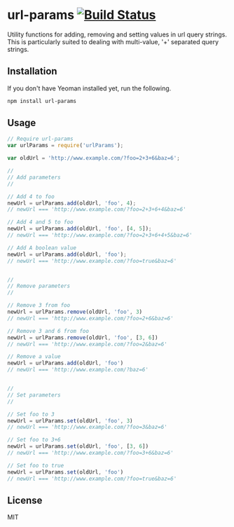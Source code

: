 # url-params [![Build Status](https://travis-ci.org/AtenDesignGroup/url-params.svg?branch=master)](https://travis-ci.org/AtenDesignGroup/url-params)

Utility functions for adding, removing and setting values in url query strings. This is particularly suited to dealing with multi-value, '+' separated query strings.

## Installation

If you don't have Yeoman installed yet, run the following.

```bash
npm install url-params
```

## Usage

```javascript
// Require url-params
var urlParams = require('urlParams');

var oldUrl = 'http://www.example.com/?foo=2+3+6&baz=6';

//
// Add parameters
//

// Add 4 to foo
newUrl = urlParams.add(oldUrl, 'foo', 4);
// newUrl === 'http://www.example.com/?foo=2+3+6+4&baz=6'

// Add 4 and 5 to foo
newUrl = urlParams.add(oldUrl, 'foo', [4, 5]);
// newUrl === 'http://www.example.com/?foo=2+3+6+4+5&baz=6'

// Add A boolean value
newUrl = urlParams.add(oldUrl, 'foo');
// newUrl === 'http://www.example.com/?foo=true&baz=6'


//
// Remove parameters
//

// Remove 3 from foo
newUrl = urlParams.remove(oldUrl, 'foo', 3)
// newUrl === 'http://www.example.com/?foo=2+6&baz=6'

// Remove 3 and 6 from foo
newUrl = urlParams.remove(oldUrl, 'foo', [3, 6])
// newUrl === 'http://www.example.com/?foo=2&baz=6'

// Remove a value
newUrl = urlParams.add(oldUrl, 'foo')
// newUrl === 'http://www.example.com/?baz=6'


//
// Set parameters
//

// Set foo to 3
newUrl = urlParams.set(oldUrl, 'foo', 3)
// newUrl === 'http://www.example.com/?foo=3&baz=6'

// Set foo to 3+6
newUrl = urlParams.set(oldUrl, 'foo', [3, 6])
// newUrl === 'http://www.example.com/?foo=3+6&baz=6'

// Set foo to true
newUrl = urlParams.set(oldUrl, 'foo')
// newUrl === 'http://www.example.com/?foo=true&baz=6'

```

## License

MIT
